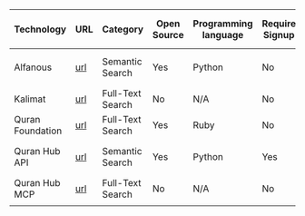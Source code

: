 
| Technology       | URL                                                                         | Category         | Open Source | Programming language | Require Signup | API/UI/MCP/SDK | production-ready/NOT | Documentation | Platform | Star count | Creation date | Last update date | Contributors count |
| ---------------- | --------------------------------------------------------------------------- | ---------------- | ----------- | -------------------- | -------------- | -------------- | -------------------- | ------------- | -------- | ---------- | ------------- | ---------------- | ------------------ |
| Alfanous         | [url](https://github.com/Alfanous-team/alfanous)                            | Semantic Search  | Yes         | Python               | No             | API, UI, SDK   | yes                  | Very good     | Web      | 271        | May 6, 2020   | Nov 30, 2021     | 1                  |
| Kalimat          | [url](https://www.kalimat.dev/)                                             | Full-Text Search | No          | N/A                  | No             | API, UI        | yes                  | Very minimal  | Web      | N/A        | N/A           | N/A              | N/A                |
| Quran Foundation | [url](https://api-docs.quran.foundation/docs/content_apis_versioned/search) | Full-Text Search | Yes         | Ruby                 | No             | API, UI        | yes                  | Very good     | Web      | 1049       | Jun 15, 2014  | Oct 7, 2025      | 20                 |
| Quran Hub API    | [url](https://github.com/misraj-ai/quranhub)                                | Semantic Search  | Yes         | Python               | Yes            | API            | not tested           | Good          | Web      | 34         | Sep 16, 2025  | Sep 30, 2025     | 1                  |
| Quran Hub MCP    | [url](https://qurani.ai/en/docs/mcp)                                        | Full-Text Search | No          | N/A                  | No             | MCP            | not tested           | Good          | AI Agent | N/A        | N/A           | N/A              | N/A                |
|                  |                                                                             |                  |             |                      |                |                |                      |               |          |            |               |                  |                    |



